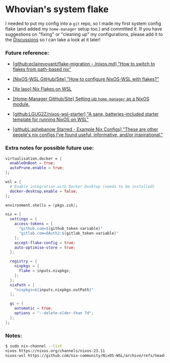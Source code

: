 # Whovian's system flake
I needed to put my config into a `git` repo, so I made my first system config flake (and added my `home-manager` setup too.) and committed it.
If you have suggestions on "fixing" or "cleaning up" my configurations, please add it to the [Discussions](about:blank) so I can take a look at it later!

### Future reference:
- [[github:eclairevoyant/flake-migration - /nixos.md] "How to switch to flakes from path-based nix"](https://github.com/eclairevoyant/flake-migration/blob/main/nixos.md)

- [[NixOS-WSL GitHub/Site] "How to configure NixOS-WSL with flakes?"](https://nix-community.github.io/NixOS-WSL/howto.html)

- [[Xe Iaso] Nix Flakes on WSL](https://xeiaso.net/blog/nix-flakes-4-wsl-2022-05-01/)

- [[Home-Manager GitHub/Site] Setting up `home-manager` as a NixOS module.](https://nix-community.github.io/home-manager/index.xhtml#sec-flakes-nixos-module)

- [[github:LGUG2Z/nixos-wsl-starter] "A sane, batteries-included starter template for running NixOS on WSL"](https://github.com/LGUG2Z/nixos-wsl-starter)

- [[githubL:ashebanow Starred - Example Nix Configs] "These are other people's nix configs I've found useful, informative, and/or inspirational."](https://github.com/stars/ashebanow/lists/example-nix-configs/)

### Extra notes for possible future use:
```nix
virtualisation.docker = {
  enableOnBoot = true;
  autoPrune.enable = true;
};

wsl = {
  # Enable integration with Docker Desktop (needs to be installed)
  docker-desktop.enable = false;
};

environment.shells = [pkgs.zsh];

nix = {
  settings = {
    access-tokens = [
      "github.com=${github_token-variable}"
      "gitlab.com=OAuth2:${gitlab_token-variable}"
    ];
    accept-flake-config = true;
    auto-optimise-store = true;
  };

  registry = {
    nixpkgs = {
      flake = inputs.nixpkgs;
    };
  };
  nixPath = [
    "nixpkgs=${inputs.nixpkgs.outPath}"
  ];

  gc = {
    automatic = true;
    options = "--delete-older-than 7d";
  };
};
```

### Notes:
```bash
$ sudo nix-channel --list
nixos https://nixos.org/channels/nixos-23.11
nixos-wsl https://github.com/nix-community/NixOS-WSL/archive/refs/heads/main.tar.gz
```
